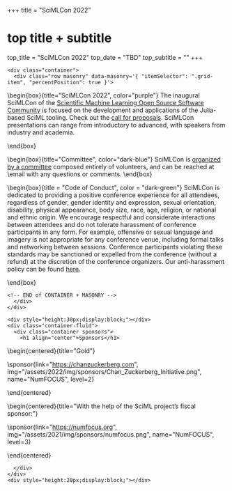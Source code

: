 +++
title = "SciMLCon 2022"

# top title + subtitle
top_title = "SciMLCon 2022"
top_date = "TBD"
top_subtitle = ""
+++

~~~
<div class="container">
  <div class="row masonry" data-masonry='{ "itemSelector": ".grid-item", "percentPosition": true }'>
~~~

\begin{box}{title="SciMLCon 2022", color="purple"}
The inaugural SciMLCon of the [Scientific Machine Learning Open Source Software Community](https://sciml.ai/) 
is focused on the development and applications of the Julia-based SciML tooling. Check out the [call for proposals](/cfp/).
SciMLCon presentations can range from introductory to advanced, with speakers from industry and academia. 

\end{box}

\begin{box}{title="Committee", color="dark-blue"}
  SciMLCon is [organized by a committee](/2021/committee/) composed entirely of volunteers, and can be reached at \email with any questions or comments.
\end{box}

\begin{box}{title = "Code of Conduct", color = "dark-green"}
SciMLCon is dedicated to providing a positive conference experience for all attendees, regardless of gender, gender identity and expression, sexual orientation, disability, physical appearance, body size, race, age, religion, or national and ethnic origin. We encourage respectful and considerate interactions between attendees and do not tolerate harassment of conference participants in any form. For example, offensive or sexual language and imagery is not appropriate for any conference venue, including formal talks and networking between sessions. Conference participants violating these standards may be sanctioned or expelled from the conference (without a refund) at the discretion of the conference organizers. Our anti-harassment policy can be found [here](https://juliacon.org/2020/coc).

\end{box}

~~~
<!-- END of CONTAINER + MASONRY -->
  </div>
</div>
~~~


~~~
<div style="height:30px;display:block;"></div>
<div class="container-fluid">
  <div class="container sponsors">
    <h1 align="center">Sponsors</h1>
~~~

\begin{centered}{title="Gold"}

  \sponsor{link="https://chanzuckerberg.com", img="/assets/2022/img/sponsors/Chan_Zuckerberg_Initiative.png", name="NumFOCUS", level=2}

\end{centered}

\begin{centered}{title="With the help of the SciML project’s fiscal sponsor:"}

  \sponsor{link="https://numfocus.org", img="/assets/2021/img/sponsors/numfocus.png", name="NumFOCUS", level=3}

\end{centered}

~~~
  </div>
</div>
<div style="height:20px;display:block;"></div>
~~~
